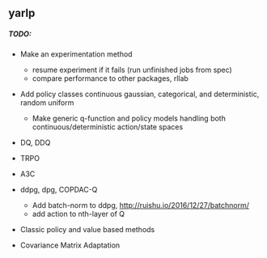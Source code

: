 
## yarlp

##### TODO:

- Make an experimentation method
    - resume experiment if it fails (run unfinished jobs from spec)
    - compare performance to other packages, rllab


- Add policy classes continuous gaussian, categorical, and deterministic, random uniform
    - Make generic q-function and policy models handling both continuous/deterministic action/state spaces

- DQ, DDQ
- TRPO
- A3C
- ddpg, dpg, COPDAC-Q
    - Add batch-norm to ddpg, http://ruishu.io/2016/12/27/batchnorm/
    - add action to nth-layer of Q
- Classic policy and value based methods
- Covariance Matrix Adaptation


